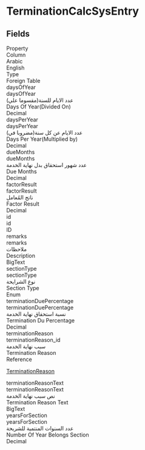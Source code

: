 # TerminationCalcSysEntry

<ContentFilter/>

<div class='searchable'>

## Fields

<div class="nama-table">
<div class="row header-row">
<div class="cell">Property</div>
<div class="cell">Column</div>
<div class="cell">Arabic</div>
<div class="cell">English</div>
<div class="cell">Type</div>
<div class="cell">Foreign Table</div>
</div><div class="row searchable" id="daysOfYear">
<div class="cell" data-label="Property">daysOfYear</div>
<div class="cell" data-label="Column">daysOfYear</div>
<div class="cell" data-label="Arabic">عدد الايام للسنة(مقسوما علي)</div>
<div class="cell" data-label="English">Days Of Year(Divided On)</div>
<div class="cell" data-label="Type">Decimal</div>

</div>

<div class="row searchable" id="daysPerYear">
<div class="cell" data-label="Property">daysPerYear</div>
<div class="cell" data-label="Column">daysPerYear</div>
<div class="cell" data-label="Arabic">عدد الايام عن كل سنة(مضروبا في)</div>
<div class="cell" data-label="English">Days Per Year(Multiplied by)</div>
<div class="cell" data-label="Type">Decimal</div>

</div>

<div class="row searchable" id="dueMonths">
<div class="cell" data-label="Property">dueMonths</div>
<div class="cell" data-label="Column">dueMonths</div>
<div class="cell" data-label="Arabic">عدد شهور استحقاق بدل نهاية الخدمة</div>
<div class="cell" data-label="English">Due Months</div>
<div class="cell" data-label="Type">Decimal</div>

</div>

<div class="row searchable" id="factorResult">
<div class="cell" data-label="Property">factorResult</div>
<div class="cell" data-label="Column">factorResult</div>
<div class="cell" data-label="Arabic">ناتج المُعامل</div>
<div class="cell" data-label="English">Factor Result</div>
<div class="cell" data-label="Type">Decimal</div>

</div>

<div class="row searchable" id="id">
<div class="cell" data-label="Property">id</div>
<div class="cell" data-label="Column">id</div>
<div class="cell" data-label="Arabic"></div>
<div class="cell" data-label="English"></div>
<div class="cell" data-label="Type">ID</div>

</div>

<div class="row searchable" id="remarks">
<div class="cell" data-label="Property">remarks</div>
<div class="cell" data-label="Column">remarks</div>
<div class="cell" data-label="Arabic">ملاحظات</div>
<div class="cell" data-label="English">Description</div>
<div class="cell" data-label="Type">BigText</div>

</div>

<div class="row searchable" id="sectionType">
<div class="cell" data-label="Property">sectionType</div>
<div class="cell" data-label="Column">sectionType</div>
<div class="cell" data-label="Arabic">نوع الشرايحة</div>
<div class="cell" data-label="English">Section Type</div>
<div class="cell" data-label="Type">Enum</div>

</div>

<div class="row searchable" id="terminationDuePercentage">
<div class="cell" data-label="Property">terminationDuePercentage</div>
<div class="cell" data-label="Column">terminationDuePercentage</div>
<div class="cell" data-label="Arabic">نسبة استحقاق نهاية الخدمة</div>
<div class="cell" data-label="English">Termination Du Percentage</div>
<div class="cell" data-label="Type">Decimal</div>

</div>

<div class="row searchable" id="terminationReason">
<div class="cell" data-label="Property">terminationReason</div>
<div class="cell" data-label="Column">terminationReason_id</div>
<div class="cell" data-label="Arabic">سبب نهاية الخدمة</div>
<div class="cell" data-label="English">Termination Reason</div>
<div class="cell" data-label="Type">Reference</div>
<div class="cell" data-label="Foreign Table">

 [TerminationReason](/modules/humanresource-payroll/TerminationReason.md) 
</div>
</div>

<div class="row searchable" id="terminationReasonText">
<div class="cell" data-label="Property">terminationReasonText</div>
<div class="cell" data-label="Column">terminationReasonText</div>
<div class="cell" data-label="Arabic">نص سبب نهاية الخدمة</div>
<div class="cell" data-label="English">Termination Reason Text</div>
<div class="cell" data-label="Type">BigText</div>

</div>

<div class="row searchable" id="yearsForSection">
<div class="cell" data-label="Property">yearsForSection</div>
<div class="cell" data-label="Column">yearsForSection</div>
<div class="cell" data-label="Arabic">عدد السنوات المنتمية للشريحة</div>
<div class="cell" data-label="English">Number Of Year Belongs Section</div>
<div class="cell" data-label="Type">Decimal</div>

</div>


</div>
</div>

